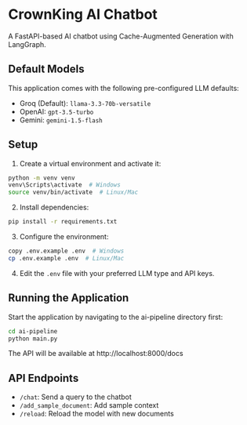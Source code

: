 # CrownKing AI Chatbot

A FastAPI-based AI chatbot using Cache-Augmented Generation with LangGraph.

## Default Models

This application comes with the following pre-configured LLM defaults:

- Groq (Default): `llama-3.3-70b-versatile`
- OpenAI: `gpt-3.5-turbo`
- Gemini: `gemini-1.5-flash`

## Setup

1. Create a virtual environment and activate it:
```bash
python -m venv venv
venv\Scripts\activate  # Windows
source venv/bin/activate  # Linux/Mac
```

2. Install dependencies:
```bash
pip install -r requirements.txt
```

3. Configure the environment:
```bash
copy .env.example .env  # Windows
cp .env.example .env  # Linux/Mac
```

4. Edit the `.env` file with your preferred LLM type and API keys.

## Running the Application

Start the application by navigating to the ai-pipeline directory first:
```bash
cd ai-pipeline
python main.py
```

The API will be available at http://localhost:8000/docs

## API Endpoints

- `/chat`: Send a query to the chatbot
- `/add_sample_document`: Add sample context
- `/reload`: Reload the model with new documents 